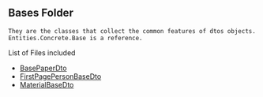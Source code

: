 ## Bases Folder

    They are the classes that collect the common features of dtos objects.
    Entities.Concrete.Base is a reference.

List of Files included

* [BasePaperDto](BasePaperDto.cs)
* [FirstPagePersonBaseDto](FirstPagePersonBaseDto.cs)
* [MaterialBaseDto](MaterialBaseDto)

<!-- (file comments will be made after.) -->

<!-- First write date: 00:50 13.08.2022 -->
<!-- Update date: 04:10 17.08.2022 -->